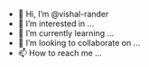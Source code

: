 - 👋 Hi, I’m @vishal-rander
- 👀 I’m interested in ...
- 🌱 I’m currently learning ...
- 💞️ I’m looking to collaborate on ...
- 📫 How to reach me ...

<!---
vishal-rander/vishal-rander is a ✨ special ✨ repository because its `README.md` (this file) appears on your GitHub profile.
You can click the Preview link to take a look at your changes.
--->
